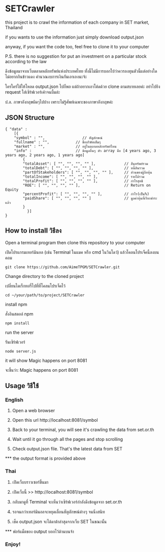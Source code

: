 # SETCrawler

this project is to crawl the information of each company in SET market, Thailand

if you wants to use the information just simply download output.json

anyway, if you want the code too, feel free to clone it to your computer

P.S. there is no suggestion for put an investment on a particular stock according to the law


ดึงข้อมูลมาจากเว็บตลาดหลักทรัพย์แห่งประเทศไทย ทั้งนี้ไม่มีการบอกใบ้ว่าควรลงทุนตัวนี้แต่อย่างใด ไม่อยากกินข้าวแดง คำนวณงบการเงินกันเอาเองนะจ้ะ

ใครใคร่ใช้ให้โหลด output.json ไปก็พอ แต่ถ้าอยากเอาโค้ดด้วย clone ตามสบายเลยค่ะ อย่าไปยิง request ใส่เซิร์ฟเวอร์เค้าจนบึ้มล่ะ

ป.ล. ภาษาอังกฤษผิดๆไปบ้าง เพราะไม่รู้ศัพท์เฉพาะของภาษาอังกฤษค่ะ

## JSON Structure

``` 
{ "data" :
	[{
	"symbol" : "",                 // สัญลักษณ์
	"fullname" : "",            // ชื่อบริษัทเต็มๆ
	"market" : "",              // อยู่ในตลาดหลักทรัพย์ไหน
	"info" :                    // ข้อมูลอื่นๆ ตัว array คือ [4 years ago, 3 years ago, 2 years ago, 1 years ago]
		{
		"totalAsset": [ "", "", "", "" ],             // สืนทรัพย์รวม 
		"totalDebt": [ "", "", "", "" ],              // หนี้สินรวม
		"partOfStakeholders": [ "", "", "", "" ],     // ส่วนของผู้ถือหุ้น
		"totalIncome": [ "", "", "", "" ],            // รายได้รวม
		"totalProfit": [ "", "", "", "" ],            // กำไรสุทธิ
		"ROE": [ "", "", "", "" ],                    // Return on Equity
		"percentProfit": [ "", "", "", "" ],          // กำไร(เป็น%)
		"paidShare": [ "", "", "", "" ]               // มูลค่าหุ้นที่เรียกชำระแล้ว
		}
          }]
}
```

## How to install วิธีลง

Open a terminal program then clone this repository to your computer

เปิดโปรแกรมเทอร์มินอล (เช่น Terminal ในแมค หรือ cmd ในวินโดว์) แล้วโคลนโปรเจ็คนี้ลงบนคอม

``` git clone https://github.com/AimeTPGM/SETCrawler.git ```

Change directory to the cloned project

เปลี่ยนไดเร็กทอรี่ไปที่ที่โคลนโปรเจ็คไว้

``` cd ~/your/path/to/project/SETCrawler ```

install npm

สั่งอินสตอล์ npm

``` npm install ``` 

run the server

รันเซิร์ฟเวอร์

``` node server.js ``` 

it will show Magic happens on port 8081

จะขึ้นว่า: Magic happens on port 8081

## Usage วิธีใช้

### English

1. Open a web browser

2. Open this url http://localhost:8081/symbol

3. Back to your terminal, you will see it's crawling the data from set.or.th

4. Wait until it go through all the pages and stop scrolling

5. Check output.json file. That's the latest data from SET

*** the output format is provided above

### Thai

1. เปิดเว็บบราวเซอร์ขึ้นมา 

2. เปิดเว็บนี้ >> http://localhost:8081/symbol

3. กลับมาดูที่ Terminal จะเห็นว่าเซิร์ฟเวอร์กำลังดึงข้อมูลจาก set.or.th

4. รอจนกว่าเทอร์มินอลจะหยุดเลื่อนสัญลักษณ์ต่างๆ จนนิ่งสนิท

5. เช็ค output.json จะได้ดาต้าล่าสุดจากเว็บ SET ในขณะนั้น 

*** ฟอร์แม็ตของ output บอกไว้ด้านบนจ้า

### Enjoy!

